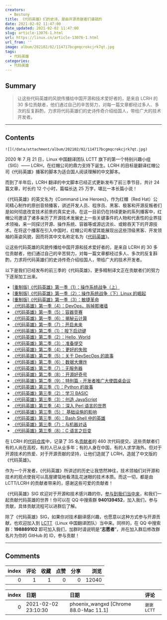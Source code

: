 ```yaml
---
creators:
  - Bestony
title: 《代码英雄》们的史诗，是由开源贡献者们谱就的
date: 2021-02-02 11:47:00
date_updated: 2021-02-02 11:47:00
slug: article-13076-1.html
url: https://linux.cn/article-13076-1.html
url_from: ''
image: album/202102/02/114717bcgmqcrokcjrk7qt.jpg
tags:
  - 代码英雄
categories:
  - 代码英雄
---
```


## Summary

> 让这些代码英雄的风貌传播给中国开源和技术爱好者的，是来自 LCRH 的 30 多位贡献者，他们通过自己的辛苦努力，对每一篇文章都经过多人、多次的反复斟酌，力求将代码英雄们的史诗传奇介绍给国人，带给广大的技术开发者。

***

<!-- more -->

## Contents

`![](/data/attachment/album/202102/02/114717bcgmqcrokcjrk7qt.jpg)`

2020 年 7 月 21 日，Linux 中国翻译团队 LCTT 旗下的第一个特别兴趣小组（SIG）—— LCRH，在红帽公司的鼎力支持下诞生。LCRH 的目标是翻译红帽公司《代码英雄》播客的脚本为适合国人阅读理解的中文脚本。

而到了半年后，LCRH 翻译的中文脚本已经正式更新发布了前三季节目，共计 24 篇文章，时长约 12 个小时，篇幅长达 25 万字，堪比一本长篇小说！

《代码英雄》的英文名为《Command Line Heroes》，作为红帽（Red Hat）公司精心制作的原创音频播客，讲述开发人员、程序员、黑客、极客和开源反叛者们是如何彻底改变技术前景的真实史诗。在这一目前仍在持续更新的系列播客中，红帽公司邀请了诸多亲历了开源技术发展史上一些关键事件的人物和代表性的业界技术领袖，来一同探讨开源、操作系统、容器等或源远流长、或鲸吞天下的开源技术。在将这个播客在引入中国时，红帽公司希望其能展现出这些顶级黑客、开发领袖的英姿风貌，因而将其中文名称定名为《[代码英雄](https://linux.cn/talk/clh/)》。

让这些代码英雄的风貌传播给中国开源和技术爱好者的，是来自 LCRH 的 30 多位贡献者，他们通过自己的辛苦努力，对每一篇文章都经过多人、多次的反复斟酌，力求将代码英雄们的史诗传奇介绍给国人，带给广大的技术开发者。

以下是我们已经发布的前三季的《代码英雄》，更多精制译文正在贡献者们的努力下逐渐加工出来。

* [[重制版]《代码英雄》第一季（1）：操作系统战争（上）](https://linux.cn/article-12494-1.html "[重制版]《代码英雄》第一季（1）：操作系统战争（上）")
* [[重制版]《代码英雄》第一季（2）：操作系统战争（下）Linux 的崛起](https://linux.cn/article-12508-1.html "[重制版]《代码英雄》第一季（2）：操作系统战争（下）Linux 崛起")
* [[重制版]《代码英雄》第一季（3）：敏捷革命](https://linux.cn/article-12514-1.html "[重制版]《代码英雄》第一季（3）：敏捷革命")
* [《代码英雄》第一季（4）：DevOps，拆掉那堵墙](https://linux.cn/article-12529-1.html "《代码英雄》第一季（4）：DevOps，拆掉那堵墙")
* [《代码英雄》第一季（5）：容器竞赛](https://linux.cn/article-12535-1.html "《代码英雄》第一季（5）：容器竞赛")
* [《代码英雄》第一季（6）：揭秘云计算](https://linux.cn/article-12551-1.html "《代码英雄》第一季（6）：揭秘云计算")
* [《代码英雄》第一季（7）：开启未来](https://linux.cn/article-12557-1.html "《代码英雄》第一季（7）：开启未来")
* [《代码英雄》第二季（1）：按下启动键](https://linux.cn/article-12578-1.html "《代码英雄》第二季（1）：按下启动键")
* [《代码英雄》第二季（2）：Hello, World](https://linux.cn/article-12595-1.html "《代码英雄》第二季（2）：Hello, World")
* [《代码英雄》第二季（3）：准备提交](https://linux.cn/article-12603-1.html "《代码英雄》第二季（3）：准备提交")
* [《代码英雄》第二季（4）：更好的失败](https://linux.cn/article-12625-1.html "《代码英雄》第二季（4）：更好的失败")
* [《代码英雄》第二季（5）：关于 DevSecOps 的故事](https://linux.cn/article-12641-1.html "《代码英雄》第二季（5）：关于 DevSecOps 的故事")
* [《代码英雄》第二季（6）：数据大爆炸](https://linux.cn/article-12649-1.html "《代码英雄》第二季（6）：数据大爆炸")
* [《代码英雄》第二季（7）：无服务器](https://linux.cn/article-12717-1.html "《代码英雄》第二季（7）：无服务器")
* [《代码英雄》第二季（8）：开源好奇号](https://linux.cn/article-12744-1.html "《代码英雄》第二季（8）：开源好奇号")
* [《代码英雄》第二季（9）：特别篇 - 开发者推广大使圆桌会议](https://linux.cn/article-12770-1.html "《代码英雄》第二季（9）：特别篇 - 开发者推广大使圆桌会议")
* [《代码英雄》第三季（1）：Python 的故事](https://linux.cn/article-12795-1.html "《代码英雄》第三季（1）：Python 的故事")
* [《代码英雄》第三季（2）：学习 BASIC](https://linux.cn/article-12828-1.html "《代码英雄》第三季（2）：学习 BASIC")
* [《代码英雄》第三季（3）：创造 JavaScript](https://linux.cn/article-12853-1.html "《代码英雄》第三季（3）：创造 JavaScript")
* [《代码英雄》第三季（4）：深入 Perl 语言的世界](https://linux.cn/article-12881-1.html "《代码英雄》第三季（4）：深入 Perl 语言的世界")
* [《代码英雄》第三季（5）： 基础设施的影响](https://linux.cn/article-12909-1.html "《代码英雄》第三季（5）： 基础设施的影响")
* [《代码英雄》第三季（6）：Bash Shell 中的英雄](https://linux.cn/article-12951-1.html "《代码英雄》第三季（6）：Bash Shell 中的英雄")
* [《代码英雄》第三季（7）：与机器对话](https://linux.cn/article-13027-1.html "《代码英雄》第三季（7）：与机器对话")
* [《代码英雄》第三季（8）：C 语言之巨变](https://linux.cn/article-13066-1.html "《代码英雄》第三季（8）：C 语言之巨变")

在 LCRH 的[代码仓库](https://github.com/LCTT/LCRH/)中，记录了 35 名[贡献者](https://github.com/LCTT/LCRH/graphs/contributors)的 460 次代码提交。这些贡献者们有的人尚在高校，有的人已从业多年；有的人身在中国，有的人求学海外。但对于开源技术的热爱、对于开源贡献的坚持，让他们造就了 LCRH，造就了中文版的《代码英雄》。

作为一个开发者，《代码英雄》所讲述的历史让我悠然神往，技术领袖们对开源和技术的观点使我可以高屋建瓴地看清乱花迷眼的技术本质。而这一切，都是由 LCTT/LCRH 的贡献者带来的，感谢这些可爱的贡献者！

《代码英雄》SIG 欢迎对于开源和技术感兴趣的你，[参与到我们当中来](https://linux.cn/article-12436-1.html)，和我们一起贡献代码英雄的世界！你可以在 QQ 中搜索群 **940139452**，加入我们，参与贡献，具体贡献流程可以进群后了解。

除了《代码英雄》SIG，如果你对技术翻译感兴趣，也愿意以这种方式参与开源贡献，也欢迎加入到 [LCTT](https://linux.cn/lctt/)（Linux 中国翻译团队）当中来。同样的，在 QQ 中搜索群：**198889102** 即可加入我们，加群时请说明是“**志愿者**”，并在加入群后修改群名片为你的 GitHub 的 ID，参与贡献！

***

## Comments


|   index |   评论 |   收藏 |   点赞 |   分享 |   浏览 |
|--------:|-------:|-------:|-------:|-------:|-------:|
|       0 |      1 |      1 |      0 |      0 |  12040 |

|   index | 日期                | 日期                                  | 评论       |
|--------:|:--------------------|:--------------------------------------|:-----------|
|       0 | 2021-02-02 23:10:30 | phoenix_wangxd [Chrome 88.0-Mac 11.1] | `谢谢LCTT` |
